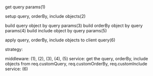 get query params(1)

setup query, orderBy, include objects(2)

build query object by query params(3)
build orderBy object by query params(4)
build include object by query params(5)

apply query, orderBy, include objects to client query(6)

strategy:

middleware: (1), (2), (3), (4), (5)
service: get the query, orderBy, include objects from req.customQuery, req.customOrderBy, req.customInclude
service: (6)
